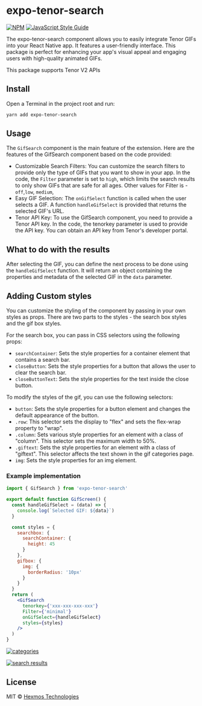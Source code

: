 # expo-tenor-search

<!-- > A component for react native tenor gif search. -->

[![NPM](https://img.shields.io/npm/v/expo-tenor-search.svg)](https://www.npmjs.com/package/expo-tenor-search) [![JavaScript Style Guide](https://img.shields.io/badge/code_style-standard-brightgreen.svg)](https://standardjs.com)

The expo-tenor-search component allows you to easily integrate Tenor GIFs into your React Native app. It features a user-friendly interface. This package is perfect for enhancing your app's visual appeal and engaging users with high-quality animated GIFs.

This package supports Tenor V2 APIs

## Install

Open a Terminal in the project root and run:

```bash
yarn add expo-tenor-search
```

## Usage

The `GifSearch` component is the main feature of the extension.
Here are the features of the GifSearch component based on the code provided:

- Customizable Search Filters: You can customize the search filters to provide only the type of GIFs that you want to show in your app. In the code, the `Filter` parameter is set to `high`, which limits the search results to only show GIFs that are safe for all ages. Other values for Filter is - `off`,`low`, `medium`, 
- Easy GIF Selection: The `onGifSelect` function is called when the user selects a GIF. A function `handleGifSelect` is provided that returns the selected GIF's URL.
- Tenor API Key: To use the GifSearch component, you need to provide a Tenor API key. In the code, the tenorkey parameter is used to provide the API key. You can obtain an API key from Tenor's developer portal.

## What to do with the results 
After selecting the GIF, you can define the next process to be done using the `handleGifSelect` function. It will return an object containing the properties and metadata of the selected GIF in the `data` parameter.
## Adding Custom styles
You can customize the styling of the component by passing in your own styles as props. There are two parts to the styles - the search box styles and the gif box styles.

For the search box, you can pass in CSS selectors using the following props:

- `searchContainer`: Sets the style properties for a container element that contains a search bar.
- `closeButton`: Sets the style properties for a button that allows the user to clear the search bar.
- `closeButtonText`: Sets the style properties for the text inside the close button.

To modify the styles of the gif, you can use the following selectors:

* `button`: Sets the style properties for a button element and changes the default appearance of the button.
* `.row`: This selector sets the display to "flex" and sets the flex-wrap property to "wrap".
* `.column`: Sets various style properties for an element with a class of "column". This selector sets the maximum width to 50%.
* `.giftext`: Sets the style properties for an element with a class of "giftext". This selector affects the text shown in the gif categories page.
* `img`: Sets the style properties for an img element.

### Example implementation

```jsx
import { GifSearch } from 'expo-tenor-search'

export default function GifScreen() {
  const handleGifSelect = (data) => {
    console.log(`Selected GIF: ${data}`)
  }

  const styles = {
    searchbox: {
      searchContainer: {
        height: 45
      }
    },
    gifbox: {
      img: {
        borderRadius: '10px'
      }
    }
  }
  return (
    <GifSearch
      tenorkey={'xxx-xxx-xxx-xxx'}
      Filter={'minimal'}
      onGifSelect={handleGifSelect}
      styles={styles}
    />
  )
}
```

[![categories](./categorie.jpeg)](doc/high-level.md#ref.drawImage)

[![search results](./search.jpeg)](doc/high-level.md#ref.drawImage)

## License

MIT © [Hexmos Technologies](https://github.com/HexmosTech)
